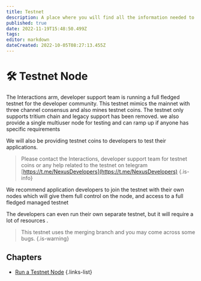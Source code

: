 ```yaml
---
title: Testnet
description: A place where you will find all the information needed to run a testnet node
published: true
date: 2022-11-19T15:48:50.499Z
tags: 
editor: markdown
dateCreated: 2022-10-05T08:27:13.455Z
---
```


# 🛠 Testnet Node

The Interactions arm, developer support team is running a full fledged testnet for the developer community. This testnet mimics the mainnet with three channel consensus and also mines testnet coins. The testnet only supports tritium chain and legacy support has been removed. we also provide a single multiuser node for testing and can ramp up if anyone has specific requirements

We will also be providing testnet coins to developers to test their applications.


> Please contact the Interactions, developer support team for testnet coins or any help related to the testnet on telegram [https://t.me/NexusDevelopers](https://t.me/NexusDevelopers)
{.is-info}

We recommend application developers to join the testnet with their own nodes which will give them full control on the node, and access to a full fledged managed testnet

The developers can even run their own separate testnet, but it will require a lot of resources .


> This testnet uses the merging branch and you may come across some bugs.
{.is-warning}

## Chapters

- [Run a Testnet Node](/en/testnet/run-a-testnet-node)
{.links-list}

